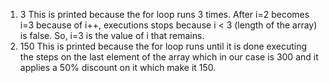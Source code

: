 1. 3
   This is printed because the for loop runs 3 times. After i=2 becomes i=3 because of i++, executions stops because i < 3 (length of the array) is false. So, i=3 is the value of i that remains.
2. 150
   This is printed because the for loop runs until it is done executing the steps on the last element of the array which in our case is 300 and it applies a 50% discount on it which make it 150. 
